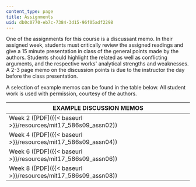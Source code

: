 ```yaml
---
content_type: page
title: Assignments
uid: db0c0770-eb7c-7384-3d15-96f05adf2298
---
```


One of the assignments for this course is a discussant memo. In their assigned week, students must critically review the assigned readings and give a 15 minute presentation in class of the general points made by the authors. Students should highlight the related as well as conflicting arguments, and the respective works' analytical strengths and weaknesses. A 2-3 page memo on the discussion points is due to the instructor the day before the class presentation.

A selection of example memos can be found in the table below. All student work is used with permission, courtesy of the authors.

| EXAMPLE DISCUSSION MEMOS |
| --- |
| Week 2 ([PDF]({{< baseurl >}}/resources/mit17_586s09_assn02)) |
| Week 4 ([PDF]({{< baseurl >}}/resources/mit17_586s09_assn04)) |
| Week 6 ([PDF]({{< baseurl >}}/resources/mit17_586s09_assn06)) |
| Week 8 ([PDF]({{< baseurl >}}/resources/mit17_586s09_assn08))